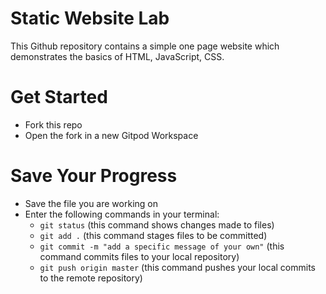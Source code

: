 # Static Website Lab
This Github repository contains a simple one page website which demonstrates the basics of HTML, JavaScript, CSS.

# Get Started
* Fork this repo
* Open the fork in a new Gitpod Workspace

# Save Your Progress
* Save the file you are working on
* Enter the following commands in your terminal:
  * `git status` (this command shows changes made to files)
  * `git add .` (this command stages files to be committed)
  * `git commit -m "add a specific message of your own"` (this command commits files to your local repository)
  * `git push origin master` (this command pushes your local commits to the remote repository)
